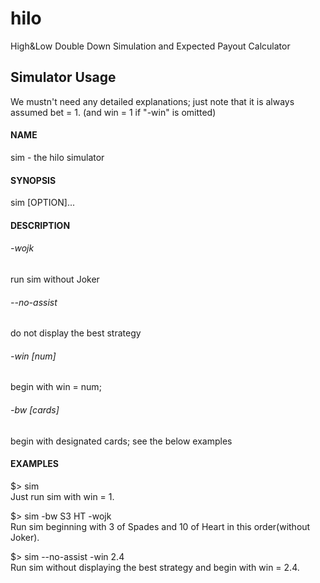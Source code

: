 # hilo
High&amp;Low Double Down Simulation and Expected Payout Calculator

## Simulator Usage
We mustn't need any detailed explanations; just note that it is always assumed bet = 1. (and win = 1 if "-win" is omitted)
#### NAME
sim - the hilo simulator
#### SYNOPSIS
sim [OPTION]...
#### DESCRIPTION
###### -wojk
run sim without Joker
###### --no-assist
do not display the best strategy
###### -win [num]
begin with win = num;
###### -bw [cards]
begin with designated cards;
see the below examples

#### EXAMPLES
$> sim
<br>
Just run sim with win = 1.

$> sim -bw S3 HT -wojk
<br>
Run sim beginning with 3 of Spades and 10 of Heart
in this order(without Joker).

$> sim --no-assist -win 2.4
<br>
Run sim without displaying the best strategy and begin with win = 2.4.
